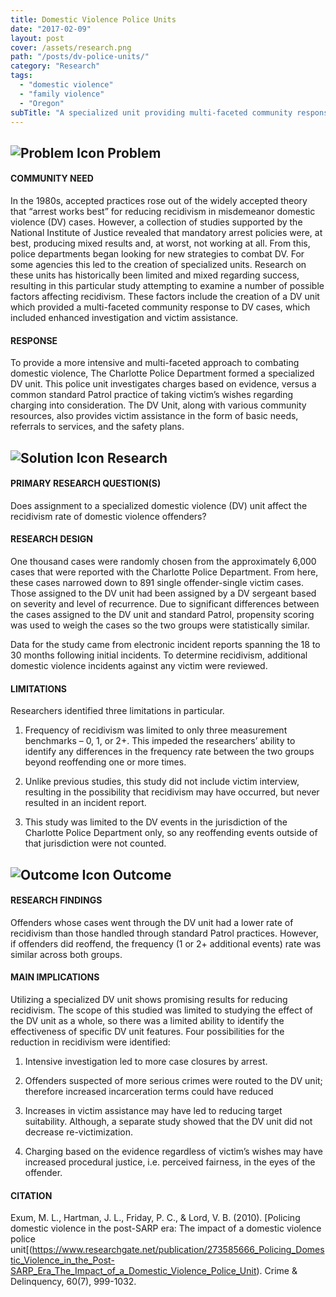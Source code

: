 ```yaml
---
title: Domestic Violence Police Units
date: "2017-02-09"
layout: post
cover: /assets/research.png
path: "/posts/dv-police-units/"
category: "Research"
tags:
  - "domestic violence"
  - "family violence"
  - "Oregon"
subTitle: "A specialized unit providing multi-faceted community response to domestic violence in Charlotte, North Carolina showed promising results for reducing recidivism."
---
```

## ![Problem Icon](https://github.com/google/material-design-icons/raw/master/alert/1x_web/ic_error_outline_black_48dp.png "Problem") Problem

#### COMMUNITY NEED

In the 1980s, accepted practices rose out of the widely accepted theory that “arrest works best” for reducing recidivism in misdemeanor domestic violence (DV) cases. However, a collection of studies supported by the National Institute of Justice revealed that mandatory arrest policies were, at best, producing mixed results and, at worst, not working at all. From this, police departments began looking for new strategies to combat DV. For some agencies this led to the creation of specialized units. Research on these units has historically been limited and mixed regarding success, resulting in this particular study attempting to examine a number of possible factors affecting recidivism. These factors include the creation of a DV unit which provided a multi-faceted community response to DV cases, which included enhanced investigation and victim assistance.

#### RESPONSE

To provide a more intensive and multi-faceted approach to combating domestic violence, The Charlotte Police Department formed a specialized DV unit. This police unit investigates charges based on evidence, versus a common standard Patrol practice of taking victim’s wishes regarding charging into consideration. The DV Unit, along with various community resources, also provides victim assistance in the form of basic needs, referrals to services, and the safety plans.

## ![Solution Icon](https://github.com/google/material-design-icons/raw/master/action/1x_web/ic_lightbulb_outline_black_48dp.png "Solution") Research

#### PRIMARY RESEARCH QUESTION(S)

Does assignment to a specialized domestic violence (DV) unit affect the recidivism rate of domestic violence offenders?

#### RESEARCH DESIGN

One thousand cases were randomly chosen from the approximately 6,000 cases that were reported with the Charlotte Police Department. From here, these cases narrowed down to 891 single offender-single victim cases. Those assigned to the DV unit had been assigned by a DV sergeant based on severity and level of recurrence. Due to significant differences between the cases assigned to the DV unit and standard Patrol, propensity scoring was used to weigh the cases so the two groups were statistically similar.

Data for the study came from electronic incident reports spanning the 18 to 30 months following initial incidents. To determine recidivism, additional domestic violence incidents against any victim were reviewed.

#### LIMITATIONS

Researchers identified three limitations in particular.

1. Frequency of recidivism was limited to only three measurement benchmarks – 0, 1, or 2+. This impeded the researchers’ ability to identify any differences in the frequency rate between the two groups beyond reoffending one or more times.

2. Unlike previous studies, this study did not include victim interview, resulting in the possibility that recidivism may have occurred, but never resulted in an incident report.

3. This study was limited to the DV events in the jurisdiction of the Charlotte Police Department only, so any reoffending events outside of that jurisdiction were not counted.

## ![Outcome Icon](https://github.com/google/material-design-icons/raw/master/action/1x_web/ic_view_list_black_48dp.png "Outcome") Outcome

#### RESEARCH FINDINGS

Offenders whose cases went through the DV unit had a lower rate of recidivism than those handled through standard Patrol practices. However, if offenders did reoffend, the frequency (1 or 2+ additional events) rate was similar across both groups.

#### MAIN IMPLICATIONS

Utilizing a specialized DV unit shows promising results for reducing recidivism. The scope of this studied was limited to studying the effect of the DV unit as a whole, so there was a limited ability to identify the effectiveness of specific DV unit features. Four possibilities for the reduction in recidivism were identified:

1. Intensive investigation led to more case closures by arrest.

2. Offenders suspected of more serious crimes were routed to the DV unit; therefore increased incarceration terms could have reduced 

3. Increases in victim assistance may have led to reducing target suitability. Although, a separate study showed that the DV unit did not decrease re-victimization.

4. Charging based on the evidence regardless of victim’s wishes may have increased procedural justice, i.e. perceived fairness, in the eyes of the offender.
    
#### CITATION

Exum, M. L., Hartman, J. L., Friday, P. C., & Lord, V. B. (2010). [Policing domestic violence in the post-SARP era: The impact of a domestic violence police unit[(https://www.researchgate.net/publication/273585666_Policing_Domestic_Violence_in_the_Post-SARP_Era_The_Impact_of_a_Domestic_Violence_Police_Unit). Crime & Delinquency, 60(7), 999-1032.
